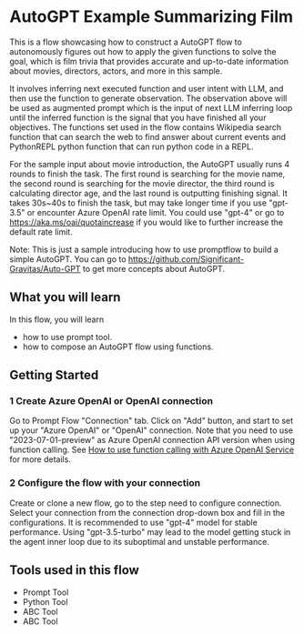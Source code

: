 # AutoGPT Example Summarizing Film

This is a flow showcasing how to construct a AutoGPT flow to autonomously figures out how to apply the given functions 
to solve the goal, which is film trivia that provides accurate and up-to-date information about movies, directors, 
actors, and more in this sample.

It involves inferring next executed function and user intent with LLM, and then use the function to generate 
observation. The observation above will be used as augmented prompt which is the input of next LLM inferring loop 
until the inferred function is the signal that you have finished all your objectives. The functions set used in the 
flow contains Wikipedia search function that can search the web to find answer about current events and PythonREPL 
python function that can run python code in a REPL.

For the sample input about movie introduction, the AutoGPT usually runs 4 rounds to finish the task. The first round 
is searching for the movie name, the second round is searching for the movie director, the third round is calculating 
director age, and the last round is outputting finishing signal. It takes 30s~40s to finish the task, but may take 
longer time if you use "gpt-3.5" or encounter Azure OpenAI rate limit.
You could use "gpt-4" or go to https://aka.ms/oai/quotaincrease if you would like to further increase the default rate limit.

Note: This is just a sample introducing how to use promptflow to build a simple AutoGPT. You can go to 
https://github.com/Significant-Gravitas/Auto-GPT to get more concepts about AutoGPT.

## What you will learn

In this flow, you will learn
- how to use prompt tool.
- how to compose an AutoGPT flow using functions.

## Getting Started

### 1 Create Azure OpenAI or OpenAI connection
Go to Prompt Flow "Connection" tab. Click on "Add" button, and start to set up your "Azure OpenAI" or "OpenAI" 
connection. Note that you need to use "2023-07-01-preview" as Azure OpenAI connection API version when using function calling.
See <a href='https://learn.microsoft.com/en-us/azure/ai-services/openai/how-to/function-calling' target='_blank'>How to use function calling with Azure OpenAI Service</a> for more details.

### 2 Configure the flow with your connection
Create or clone a new flow, go to the step need to configure connection. Select your connection from the connection 
drop-down box and fill in the configurations. It is recommended to use "gpt-4" model for stable performance. Using "gpt-3.5-turbo" may lead to the model getting 
stuck in the agent inner loop due to its suboptimal and unstable performance.

## Tools used in this flow
- Prompt Tool
- Python Tool
- ABC Tool
- ABC Tool
